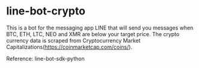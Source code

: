 # line-bot-crypto
This is a bot for the messaging app LINE that will send you messages when BTC, ETH, LTC, NEO and XMR are below your target price. The crypto currency data is scraped from Cryptocurrency Market Capitalizations(https://coinmarketcap.com/coins/).

Reference:
line-bot-sdk-python
